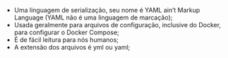 * Uma linguagem de serialização, seu nome é YAML ain’t Markup Language (YAML não é uma linguagem de marcação);
* Usada geralmente para arquivos de configuração, inclusive do Docker, para configurar o Docker Compose;
* É de fácil leitura para nós humanos;
* A extensão dos arquivos é yml ou yaml;